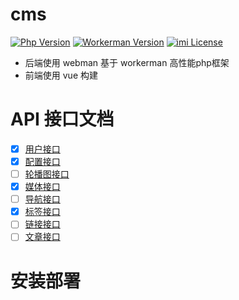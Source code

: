 # cms

[![Php Version](https://img.shields.io/badge/php-%3E=7.4-brightgreen.svg)](https://secure.php.net/)
[![Workerman Version](https://img.shields.io/badge/workerman-%3E=4.0.20-brightgreen.svg)](https://github.com/walkor/Workerman)
[![imi License](https://img.shields.io/badge/license-Apache%202.0-brightgreen.svg)](https://github.com/cgpipline/strack/blob/master/LICENSE)

- 后端使用 webman 基于 workerman 高性能php框架
- 前端使用 vue 构建

# API 接口文档

- [x] [用户接口](/wiki/User.md)
- [x] [配置接口](/wiki/Options.md)
- [ ] [轮播图接口](/wiki/Carousel.md)
- [x] [媒体接口](/wiki/Media.md)
- [ ] [导航接口](/wiki/Navigation.md)
- [x] [标签接口](/wiki/Tag.md)
- [ ] [链接接口](/wiki/Link.md)
- [ ] [文章接口](/wiki/Post.md)

# 安装部署